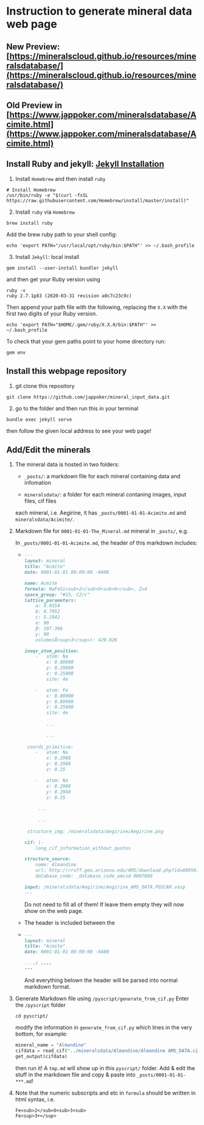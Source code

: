 # Instruction to generate mineral data web page

## New Preview: [https://mineralscloud.github.io/resources/mineralsdatabase/](https://mineralscloud.github.io/resources/mineralsdatabase/)
## Old Preview in [https://www.jappoker.com/mineralsdatabase/Acimite.html](https://www.jappoker.com/mineralsdatabase/Acimite.html)

## Install Ruby and jekyll: [Jekyll Installation](https://jekyllrb.com/docs/installation/macos/)

1. Install `Homebrew` and then install `ruby`
```
# Install Homebrew
/usr/bin/ruby -e "$(curl -fsSL https://raw.githubusercontent.com/Homebrew/install/master/install)"
```

2. Install `ruby` via `Homebrew`
```
brew install ruby
```

Add the brew ruby path to your shell config:
```
echo 'export PATH="/usr/local/opt/ruby/bin:$PATH"' >> ~/.bash_profile
```

3. Install `Jekyll`: local install
```
gem install --user-install bundler jekyll
```
and then get your Ruby version using
```
ruby -v
ruby 2.7.1p83 (2020-03-31 revision a0c7c23c9c)
```
Then append your path file with the following, replacing the `X.X` with the first two digits of your Ruby version.
```
echo 'export PATH="$HOME/.gem/ruby/X.X.0/bin:$PATH"' >> ~/.bash_profile
```

To check that your gem paths point to your home directory run:
```
gem env
```

## Install this webpage repository
1. git clone this repository
```
git clone https://github.com/jappoker/mineral_input_data.git
```

2. go to the folder and then run this in your terminal
```
bundle exec jekyll serve
```
then follow the given local address to see your web page!

## Add/Edit the minerals
1. The mineral data is hosted in two folders:
	- `_posts/`: a markdown file for each mineral containing data and infomation
	
	- `mineralsdata/`: a folder for each mineral contaning images, input files, cif files
	
	each mineral, i.e. Aegirine, it has `_posts/0001-01-01-Acimite.md` and `mineralsdata/Acimite/`.
	
2. Markdown file for `0001-01-01-The_Mineral.md` mineral in `_posts/`, e.g.
	
	In `_posts/0001-01-01-Acimite.md`, the header of this markdown includes:
	
	* ```markdown
	  ---
	  layout: mineral
	  title: "Acmite"
	  date: 0001-01-01 00:00:00 -0400
	  
	  name: Acmite
	  formula: NaFeSi<sub>2</sub>O<sub>6</sub>, Z=4
	  space_group: "#15, C2/c"
	  lattice_parameters:
	      a: 9.6554
	      b: 8.7952
	      c: 5.2942
	      α: 90
	      β: 107.396
	      γ: 90
	      volume(Å<sup>3</sup>): 429.026
	  
	  ineqv_atom_position:
	      -   atom: Na
	          x: 0.00000
	          y: 0.29880
	          z: 0.25000
	          site: 4e
	  
	      -   atom: Fe
	          x: 0.00000
	          y: 0.89900
	          z: 0.25000
	          site: 4e
	          
	          ...
	          
	          ...
	          
	   coordi_primitive:
	      -   atom: Na
	          x: 0.2988
	          y: 0.2988
	          z: 0.25
	  
	      -   atom: Na
	          x: 0.2988
	          y: 0.2988
	          z: 0.25
	          
	       ...
	       
	       ...
	       
	   structure_img: /mineralsdata/Aegirine/Aegirine.png
	  
	  cif: |-
	      long_cif_information_without_quotes
	  
	  structure_source: 
	      name: Almandine
	      url: http://rruff.geo.arizona.edu/AMS/download.php?id=08950.amc&down=amc
	      database_code: _database_code_amcsd 0007689
	  
	  input: /mineralsdata/Aegirine/Aegirine_AMS_DATA.POSCAR.vasp
	  --- 
	  ```
	
	  Do not need to fill all of them! If leave them empty they will now show on the web page.
	
	* The header is included between the 
	
	* ```markdown
	  --- 
	  layout: mineral
	  title: "Acmite"
	  date: 0001-01-01 00:00:00 -0400
	  
	  ....: ....
	  --- 
	  ```
	
	  And everything belown the header will be parsed into normal markdown format.
	
3. Generate Markdown file using `/pyscript/generate_from_cif.py`
	Enter the `/pyscript` folder
	```
	cd pyscript/
	```

	modify the information in `generate_from_cif.py` which lines in the very bottom, for example:
	```Python
	mineral_name = "Almandine"
    cifdata = read_cif("../mineralsdata/Almandine/Almandine AMS_DATA.cif")
    get_output(cifdata)
	```

	then run it! A `tmp.md` will show up in this `pyscript/` folder.
	Add & edit the stuff in the markdown file and copy & paste into `_posts/0001-01-01-***.md`!

4. Note that the numeric subscripts and etc in `formula` should be written in html syntax, i.e. 
	```
	Fe<sub>2</sub>O<sub>3<sub>
	Fe<sup>3+</sup>
	```